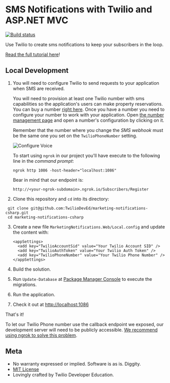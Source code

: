 # SMS Notifications with Twilio and ASP.NET MVC

[![Build status](https://ci.appveyor.com/api/projects/status/8qo4wqir0ev9es59?svg=true)](https://ci.appveyor.com/project/TwilioDevEd/marketing-notifications-csharp)

Use Twilio to create sms notifications to keep your subscribers in the loop.

[Read the full tutorial here](https://www.twilio.com/docs/tutorials/walkthrough/marketing-notifications/csharp/mvc)!

## Local Development

1. You will need to configure Twilio to send requests to your application when SMS are received.

   You will need to provision at least one Twilio number with sms capabilities so the application's users can make property reservations. You can buy a number [right here](https://www.twilio.com/user/account/phone-numbers/search). Once you have a number you need to configure your number to work with your application. Open [the number management page](https://www.twilio.com/user/account/phone-numbers/incoming) and open a number's configuration by clicking on it.

   Remember that the number where you change the _SMS webhook_ must be the same one you set on the `TwilioPhoneNumber` setting.

   ![Configure Voice](http://howtodocs.s3.amazonaws.com/twilio-number-config-all-med.gif)

   To start using `ngrok` in our project you'll have execute to the following line in the _command prompt_:
   ```
   ngrok http 1086 -host-header="localhost:1086"
   ```

   Bear in mind that our endpoint is:
   ```
   http://<your-ngrok-subdomain>.ngrok.io/Subscribers/Register
   ```

2. Clone this repository and `cd` into its directory:
  ```
   git clone git@github.com:TwilioDevEd/marketing-notifications-csharp.git
   cd marketing-notifications-csharp
   ```

3. Create a new file `MarketingNotifications.Web/Local.config` and update the content with:
   ```
   <appSettings>
     <add key="TwilioAccountSid" value="Your Twilio Account SID" />
     <add key="TwilioAuthToken" value="Your Twilio Auth Token" />
     <add key="TwilioPhoneNumber" value="Your Twilio Phone Number" />
   </appSettings>
   ```

4. Build the solution.

5. Run `Update-Database` at [Package Manager Console](https://docs.nuget.org/consume/package-manager-console) to execute the migrations.

6. Run the application.

7. Check it out at [http://localhost:1086](http://localhost:1086)

That's it!

To let our Twilio Phone number use the callback endpoint we exposed, our development server will need to be publicly accessible. [We recommend using ngrok to solve this problem](https://www.twilio.com/blog/2015/09/6-awesome-reasons-to-use-ngrok-when-testing-webhooks.html).

## Meta

* No warranty expressed or implied. Software is as is. Diggity.
* [MIT License](http://www.opensource.org/licenses/mit-license.html)
* Lovingly crafted by Twilio Developer Education.
